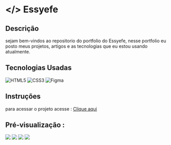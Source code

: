 # </> Essyefe



## Descrição
sejam bem-vindos ao repositorio do portfolio do Essyefe, nesse portfolio eu posto meus projetos, artigos e as tecnologias que eu estou usando atualmente.
## Tecnologias Usadas

![HTML5](https://img.shields.io/badge/html5-%23E34F26.svg?style=for-the-badge&logo=html5&logoColor=white)
![CSS3](https://img.shields.io/badge/css3-%231572B6.svg?style=for-the-badge&logo=css3&logoColor=white)
![Figma](https://img.shields.io/badge/figma-%23F24E1E.svg?style=for-the-badge&logo=figma&logoColor=white)

## Instruções
para acessar o projeto acesse : [Clique aqui]()

## Pré-visualização :
<img src="../Essyefe/project/images/Index-essyefe.png">

<img src="../Essyefe/project/images/projetos-essyefe.png">

<img src="../Essyefe/project/images/posts-essyefe.png">

<img src="../Essyefe/project/images/techs-essyefe.png">

